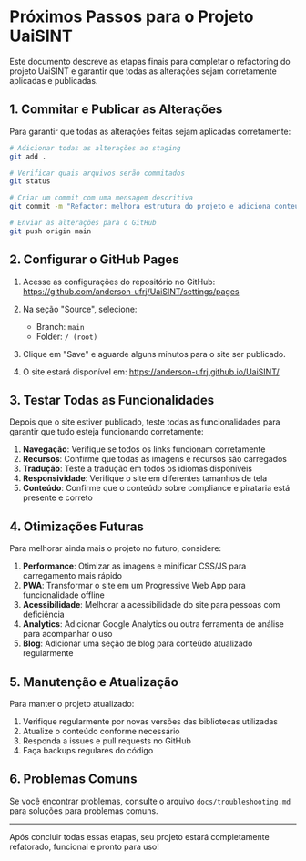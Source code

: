 # Próximos Passos para o Projeto UaiSINT

Este documento descreve as etapas finais para completar o refactoring do projeto UaiSINT e garantir que todas as alterações sejam corretamente aplicadas e publicadas.

## 1. Commitar e Publicar as Alterações

Para garantir que todas as alterações feitas sejam aplicadas corretamente:

```bash
# Adicionar todas as alterações ao staging
git add .

# Verificar quais arquivos serão commitados
git status

# Criar um commit com uma mensagem descritiva
git commit -m "Refactor: melhora estrutura do projeto e adiciona conteúdo sobre compliance"

# Enviar as alterações para o GitHub
git push origin main
```

## 2. Configurar o GitHub Pages

1. Acesse as configurações do repositório no GitHub:
   https://github.com/anderson-ufrj/UaiSINT/settings/pages

2. Na seção "Source", selecione:
   - Branch: `main`
   - Folder: `/ (root)`

3. Clique em "Save" e aguarde alguns minutos para o site ser publicado.

4. O site estará disponível em:
   https://anderson-ufrj.github.io/UaiSINT/

## 3. Testar Todas as Funcionalidades

Depois que o site estiver publicado, teste todas as funcionalidades para garantir que tudo esteja funcionando corretamente:

1. **Navegação**: Verifique se todos os links funcionam corretamente
2. **Recursos**: Confirme que todas as imagens e recursos são carregados
3. **Tradução**: Teste a tradução em todos os idiomas disponíveis
4. **Responsividade**: Verifique o site em diferentes tamanhos de tela
5. **Conteúdo**: Confirme que o conteúdo sobre compliance e pirataria está presente e correto

## 4. Otimizações Futuras

Para melhorar ainda mais o projeto no futuro, considere:

1. **Performance**: Otimizar as imagens e minificar CSS/JS para carregamento mais rápido
2. **PWA**: Transformar o site em um Progressive Web App para funcionalidade offline
3. **Acessibilidade**: Melhorar a acessibilidade do site para pessoas com deficiência
4. **Analytics**: Adicionar Google Analytics ou outra ferramenta de análise para acompanhar o uso
5. **Blog**: Adicionar uma seção de blog para conteúdo atualizado regularmente

## 5. Manutenção e Atualização

Para manter o projeto atualizado:

1. Verifique regularmente por novas versões das bibliotecas utilizadas
2. Atualize o conteúdo conforme necessário
3. Responda a issues e pull requests no GitHub
4. Faça backups regulares do código

## 6. Problemas Comuns

Se você encontrar problemas, consulte o arquivo `docs/troubleshooting.md` para soluções para problemas comuns.

---

Após concluir todas essas etapas, seu projeto estará completamente refatorado, funcional e pronto para uso!